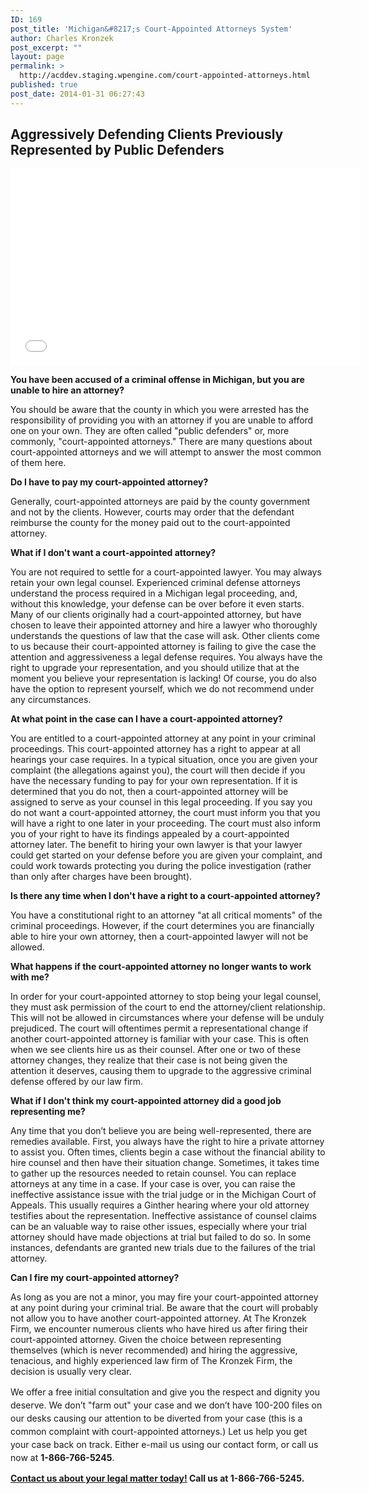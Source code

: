 ```yaml
---
ID: 169
post_title: 'Michigan&#8217;s Court-Appointed Attorneys System'
author: Charles Kronzek
post_excerpt: ""
layout: page
permalink: >
  http://acddev.staging.wpengine.com/court-appointed-attorneys.html
published: true
post_date: 2014-01-31 06:27:43
---
```

<h2>Aggressively Defending Clients Previously Represented by Public Defenders</h2>


<iframe src="//www.youtube.com/embed/p7Pi49HF3Jw" width="560" height="315" frameborder="0" allowfullscreen="allowfullscreen"></iframe>

<b>You have been accused of a criminal offense in Michigan, but you are unable to hire an attorney?</b> 

You should be aware that the county in which you were arrested has the responsibility of providing you with an attorney if you are unable to afford one on your own. They are often called "public defenders" or, more commonly, "court-appointed attorneys." There are many questions about court-appointed attorneys and we will attempt to answer the most common of them here.

<b>Do I have to pay my court-appointed attorney?</b>

Generally, court-appointed attorneys are paid by the county government and not by the clients. However, courts may order that the defendant reimburse the county for the money paid out to the court-appointed attorney.

<b>What if I don't want a court-appointed attorney?</b>

You are not required to settle for a court-appointed lawyer. You may always retain your own legal counsel. Experienced criminal defense attorneys understand the process required in a Michigan legal proceeding, and, without this knowledge, your defense can be over before it even starts. Many of our clients originally had a court-appointed attorney, but have chosen to leave their appointed attorney and hire a lawyer who thoroughly understands the questions of law that the case will ask. Other clients come to us because their court-appointed attorney is failing to give the case the attention and aggressiveness a legal defense requires. You always have the right to upgrade your representation, and you should utilize that at the moment you believe your representation is lacking! Of course, you do also have the option to represent yourself, which we do not recommend under any circumstances.

<b>At what point in the case can I have a court-appointed attorney?</b>

You are entitled to a court-appointed attorney at any point in your criminal proceedings. This court-appointed attorney has a right to appear at all hearings your case requires. In a typical situation, once you are given your complaint (the allegations against you), the court will then decide if you have the necessary funding to pay for your own representation. If it is determined that you do not, then a court-appointed attorney will be assigned to serve as your counsel in this legal proceeding. If you say you do not want a court-appointed attorney, the court must inform you that you will have a right to one later in your proceeding. The court must also inform you of your right to have its findings appealed by a court-appointed attorney later. The benefit to hiring your own lawyer is that your lawyer could get started on your defense before you are given your complaint, and could work towards protecting you during the police investigation (rather than only after charges have been brought).

<b>Is there any time when I don't have a right to a court-appointed attorney?</b>

You have a constitutional right to an attorney "at all critical moments" of the criminal proceedings. However, if the court determines you are financially able to hire your own attorney, then a court-appointed lawyer will not be allowed.

<b>What happens if the court-appointed attorney no longer wants to work with me?</b>

In order for your court-appointed attorney to stop being your legal counsel, they must ask permission of the court to end the attorney/client relationship. This will not be allowed in circumstances where your defense will be unduly prejudiced. The court will oftentimes permit a representational change if another court-appointed attorney is familiar with your case. This is often when we see clients hire us as their counsel. After one or two of these attorney changes, they realize that their case is not being given the attention it deserves, causing them to upgrade to the aggressive criminal defense offered by our law firm.

<b>What if I don't think my court-appointed attorney did a good job representing me?</b>

Any time that you don’t believe you are being well-represented, there are remedies available. First, you always have the right to hire a private attorney to assist you. Often times, clients begin a case without the financial ability to hire counsel and then have their situation change. Sometimes, it takes time to gather up the resources needed to retain counsel. You can replace attorneys at any time in a case. If your case is over, you can raise the ineffective assistance issue with the trial judge or in the Michigan Court of Appeals. This usually requires a Ginther hearing where your old attorney testifies about the representation. Ineffective assistance of counsel claims can be an valuable way to raise other issues, especially where your trial attorney should have made objections at trial but failed to do so. In some instances, defendants are granted new trials due to the failures of the trial attorney.

<b>Can I fire my court-appointed attorney?</b>

As long as you are not a minor, you may fire your court-appointed attorney at any point during your criminal trial. Be aware that the court will probably not allow you to have another court-appointed attorney. At The Kronzek Firm, we encounter numerous clients who have hired us after firing their court-appointed attorney. Given the choice between representing themselves (which is never recommended) and hiring the aggressive, tenacious, and highly experienced law firm of The Kronzek Firm, the decision is usually very clear.

<span style="line-height: 1.5;">We offer a free initial consultation and give you the respect and dignity you deserve. We don’t "farm out" your case and we don’t have 100-200 files on our desks causing our attention to be diverted from your case (this is a common complaint with court-appointed attorneys.) Let us help you get your case back on track. Either e-mail us using our contact form, or call us now at </span><b style="line-height: 1.5;">1-866-766-5245</b><span style="line-height: 1.5;">.</span>

<a href="http://acddev.staging.wpengine.com/contact-us.html"><b>Contact us about your legal matter today!</b></a><b> Call us at <b>1-866-766-5245</b>.</b>